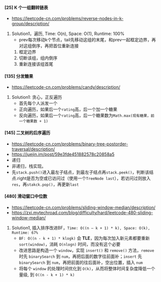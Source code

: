#### [25] K 个一组翻转链表
- https://leetcode-cn.com/problems/reverse-nodes-in-k-group/description/
 1. Solution1，遍历, Time: O(n), Space: O(1), Runtime: 100%
    - prev每次移动k个节点，tail先移动这组的末尾，和prev一起框定边界，再对这组倒序，再把首位重新连接
    1. 框定边界
    2. 切断该组，组内倒序
    3. 重新连接该组首尾


#### [135] 分发糖果
- https://leetcode-cn.com/problems/candy/description/
1. Solution1: 贪心，正反遍历
   - 首先每个人派发一个
   - 正向遍历，如果后一个`rating`高，后一个加一个糖果
   - 反向遍历，如果后一个`rating`高，后一个糖果数为`Math.max(现有糖果，前一个糖果数 + 1)`


 #### [145] 二叉树的后序遍历
- https://leetcode-cn.com/problems/binary-tree-postorder-traversal/description/
- https://juejin.im/post/59e3fde451882578c20858a5
- 递归
- 非递归，栈实现。
- 先`stack.push()`进入最左子结点，到最左子结点再`stack.peek()`，判断该结点.right是否为空或已访问过（使用一个`TreeNode last`），若访问过则放入`res`，再`stakck.pop()`，再更新`last`


#### [480] 滑动窗口中位数
- https://leetcode-cn.com/problems/sliding-window-median/description/
- https://zxi.mytechroad.com/blog/difficulty/hard/leetcode-480-sliding-window-median/
1. Solution1, 插入排序改进BF，`Time: O((n – k + 1) * k), Space: O(k), Runtime: 67%`
   - `BF: O((n - k + 1) * klogk)` 会 **TLE**，因为每次加入新元素都要重新 `sort(window)`，消耗 `O(nlogn)` 时间，而没有这个必要
   - 改进思路是构造一个 `window`，实现 `insert()` 和 `remove()` 方法，`remove` 时先 `binarySearch` 到 `num`，再把后面的数字往前面补；`insert` 先`binarySearch` 到 `num`，再把前面的往后面补，空出位置，插入 `num`
   - 将每个 `window` 的处理时间优化到 `O(k)`，从而将整体时间复杂度降低一个量级, 到 `O((n - k + 1) * k)`